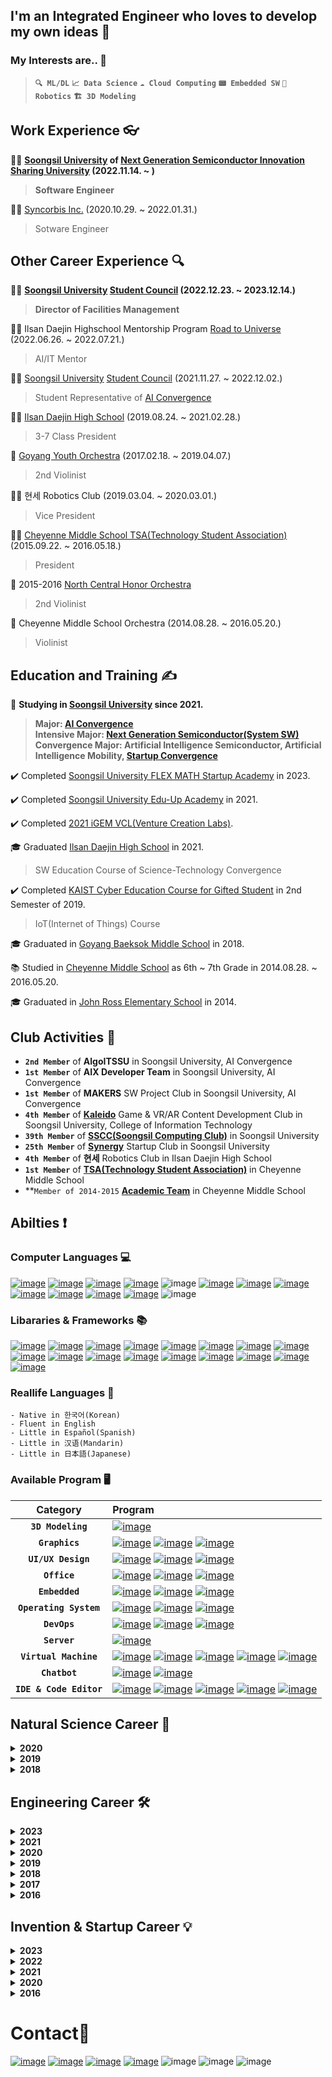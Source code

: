 ## I'm an Integrated Engineer who loves to develop my own ideas 🤔
 ### My Interests are.. 📌
 > **`🔍 ML/DL`** **`📈 Data Science`** **`☁️ Cloud Computing`** **`📟 Embedded SW`** **`🤖 Robotics`** **`🏗 3D Modeling`**

## Work Experience 👓
  👨‍💻 **[Soongsil University](https://ssu.ac.kr/) of [Next Generation Semiconductor Innovation Sharing University](https://disu.ac.kr) (2022.11.14. ~ )**
  > **Software Engineer**

  👨‍💻 [Syncorbis Inc.](https://syncorbis.com/) (2020.10.29. ~ 2022.01.31.)
  > Sotware Engineer

## Other Career Experience 🔍
  👨‍💼 **[Soongsil University](https://ssu.ac.kr/) [Student Council](http://stu.ssu.ac.kr/) (2022.12.23. ~ 2023.12.14.)**
  > **Director of Facilities Management**
  
  👨‍💻 Ilsan Daejin Highschool Mentorship Program [Road to Universe](https://timedream.modoo.at/?link=duthcyv9) (2022.06.26. ~ 2022.07.21.)
  > AI/IT Mentor
  
  👨‍💼 [Soongsil University](https://ssu.ac.kr/) [Student Council](http://stu.ssu.ac.kr/) (2021.11.27. ~ 2022.12.02.)
  > Student Representative of [AI Convergence](https://aix.ssu.ac.kr/main)
  
  👨‍💼 [Ilsan Daejin High School](https://isdj.hs.kr/) (2019.08.24. ~ 2021.02.28.)
  > 3-7 Class President
  
  🎻 [Goyang Youth Orchestra](http://www.gyyouthorchestra.com/orchestra/) (2017.02.18. ~ 2019.04.07.)
  > 2nd Violinist
  
  👨‍💼 현세 Robotics Club (2019.03.04. ~ 2020.03.01.)
  > Vice President
  
  👨‍💼 [Cheyenne Middle School TSA(Technology Student Association)](https://cheyenne.edmondschools.net/our-school/clubs/tsa/) (2015.09.22. ~ 2016.05.18.)
  > President
  
  🎻 2015-2016 [North Central Honor Orchestra](https://cheyenne.edmondschools.net/2015/10/05/ncho2015/) 
  > 2nd Violinist
  
  🎻 Cheyenne Middle School Orchestra (2014.08.28. ~ 2016.05.20.)
  > Violinist

## Education and Training ✍️
   📖 **Studying in [Soongsil University](https://ssu.ac.kr/) since 2021.**
   > **Major: [AI Convergence](http://aix.ssu.ac.kr/main)**  
   > **Intensive Major: [Next Generation Semiconductor(System SW)](https://semicon.disu.ac.kr/)**  
   > **Convergence Major: Artificial Intelligence Semiconductor, Artificial Intelligence Mobility, [Startup Convergence](https://startup.ssu.ac.kr/)**

   ✔️ Completed [Soongsil University FLEX MATH Startup Academy](http://www.funmath.net/) in 2023.
   >
   
   ✔️ Completed [Soongsil University Edu-Up Academy](https://startupclass.kr/) in 2021.
   >
   
   ✔️ Completed [2021 iGEM VCL(Venture Creation Labs)](https://blog.igem.org/blog/2021/5/15/the-igem-epic-2021-venture-creation-labs).
   >
			
   🎓 Graduated [Ilsan Daejin High School](https://isdj.hs.kr/) in 2021.
   > SW Education Course of Science-Technology Convergence
			
   ✔️ Completed [KAIST Cyber Education Course for Gifted Student](https://talented.kaist.ac.kr:8443/) in 2nd Semester of 2019.
   > IoT(Internet of Things) Course
			
   🎓 Graduated in [Goyang Baeksok Middle School](http://www.baeksok.ms.kr/) in 2018.
   >
			
   📚 Studied in [Cheyenne Middle School](https://cheyenne.edmondschools.net/) as 6th ~ 7th Grade in 2014.08.28. ~ 2016.05.20.
   >
			
   🎓 Graduated in [John Ross Elementary School](https://johnross.edmondschools.net/) in 2014.
   >

## Club Activities 🚩
  - **`2nd Member`** of **AlgoITSSU** in Soongsil University, AI Convergence
  - **`1st Member`** of **AIX Developer Team** in Soongsil University, AI Convergence
  - **`1st Member`** of **MAKERS** SW Project Club in Soongsil University, AI Convergence
  - **`4th Member`** of **[Kaleido](https://github.com/SSUKaleido)** Game & VR/AR Content Development Club in Soongsil University, College of Information Technology
  - **`39th Member`** of **[SSCC(Soongsil Computing Club)](https://github.com/SoongSilComputingClub)** in Soongsil University
  - **`25th Member`** of **[Synergy](https://instagram.com/ssu_synergy?igshid=YmMyMTA2M2Y=)** Startup Club in Soongsil University
  - **`4th Member`** of **현세** Robotics Club in Ilsan Daejin High School
  - **`1st Member`** of **[TSA(Technology Student Association)](https://cheyenne.edmondschools.net/our-school/clubs/tsa/)** in Cheyenne Middle School
  - **`Member of 2014-2015` **[Academic Team](https://cheyenne.edmondschools.net/our-school/clubs/academic-team/)** in Cheyenne Middle School  

## Abilties ❗
   ### Computer Languages 💻
   [![image](https://img.shields.io/badge/C-A8B9CC?style=for-the-badge&logo=c&logoColor=white)](https://www.ibm.com/docs/i/7.3?topic=languages-c-c)
   [![image](https://img.shields.io/badge/C++-00599C?style=for-the-badge&logo=c%2B%2B&logoColor=white)](https://www.ibm.com/docs/i/7.3?topic=languages-c-c)
   [![image](https://img.shields.io/badge/C%23-239120?style=for-the-badge&logo=csharp&logoColor=white)](https://learn.microsoft.com/ko-kr/dotnet/csharp/)
   [![image](https://img.shields.io/badge/Python-3776AB?style=for-the-badge&logo=python&logoColor=white)](https://docs.python.org/3/)
   ![image](https://img.shields.io/badge/SQL-A4373A?style=for-the-badge&logo=microsoftaccess&logoColor=white)
   [![image](https://img.shields.io/badge/HTML5-E34F26?style=for-the-badge&logo=html5&logoColor=white)](https://developer.mozilla.org/docs/Web/html)
   [![image](https://img.shields.io/badge/CSS3-1572B6?style=for-the-badge&logo=css3&logoColor=white)](https://developer.mozilla.org/docs/Web/CSS)
   [![image](https://img.shields.io/badge/JavaScript-F7DF1E?style=for-the-badge&logo=javascript&logoColor=white)](https://developer.mozilla.org/docs/Web/JavaScript)
   [![image](https://img.shields.io/badge/Markdown-000000?style=for-the-badge&logo=markdown&logoColor=white)](https://daringfireball.net/projects/markdown/)
   [![image](https://img.shields.io/badge/Dart-0175C2?style=for-the-badge&logo=dart&logoColor=white)](https://dart.dev/guides)
   [![image](https://img.shields.io/badge/Shell_Script-5391FE?style=for-the-badge&logo=powershell&logoColor=white)](https://devdocs.io/bash/)
   [![image](https://img.shields.io/badge/Visual_Basic-512BD4?style=for-the-badge&logo=visualbasic&logoColor=white)](https://learn.microsoft.com/ko-kr/dotnet/visual-basic/)
   ![image](https://img.shields.io/badge/Verilog_HDL-00001B?style=for-the-badge&logo=amazonec2&logoColor=white)
   
   ### Libararies & Frameworks 📚
   [![image](https://img.shields.io/badge/Arduino-00979D?style=for-the-badge&logo=arduino&logoColor=white)](https://www.arduino.cc/reference/)
   [![image](https://img.shields.io/badge/.NET-512BD4?style=for-the-badge&logo=.net&logoColor=white)](https://docs.microsoft.com/dotnet/)
   [![image](https://img.shields.io/badge/Unity-FFFFFF?style=for-the-badge&logo=unity&logoColor=black)](https://docs.unity3d.com/Manual/index.html)
   [![image](https://img.shields.io/badge/WinForm-0078D6?style=for-the-badge&logo=windows&logoColor=white)](https://docs.microsoft.com/visualstudio/ide/create-csharp-winform-visual-studio?view=vs-2022)
   [![image](https://img.shields.io/badge/WinUI3-0078D6?style=for-the-badge&logo=windows&logoColor=white)](https://docs.microsoft.com/windows/apps/winui/winui3/)
   [![image](https://img.shields.io/badge/BeautifulSoup4-000000?style=for-the-badge&logo=python&logoColor=white)](https://www.crummy.com/software/BeautifulSoup/bs4/doc/)
   [![image](https://img.shields.io/badge/Selenium-43B02A?style=for-the-badge&logo=selenium&logoColor=white)](https://www.selenium.dev/selenium/docs/api/py/index.html)
   [![image](https://img.shields.io/badge/NumPy-013243?style=for-the-badge&logo=numpy&logoColor=white)](https://numpy.org/doc/stable/)
   [![image](https://img.shields.io/badge/Pandas-150458?style=for-the-badge&logo=pandas&logoColor=white)](https://pandas.pydata.org/docs/)
   [![image](https://img.shields.io/badge/ScikitLearn-F7931E?style=for-the-badge&logo=scikit%2Dlearn&logoColor=white)](https://scikit-learn.org/stable/)
   [![image](https://img.shields.io/badge/Matplotlib-3F4F75?style=for-the-badge&logo=plotly&logoColor=white)](https://matplotlib.org/stable/)
   [![image](https://img.shields.io/badge/BioPython-3776AB?style=for-the-badge&logo=python&logoColor=white)](https://biopython.org/wiki/Documentation)
   [![image](https://img.shields.io/badge/PyQt5-41CD52?style=for-the-badge&logo=qt&logoColor=white)](https://doc.qt.io/qtforpython/)
   [![image](https://img.shields.io/badge/MySQL-4479A1?style=for-the-badge&logo=mysql&logoColor=white)](https://dev.mysql.com/doc/)
   [![image](https://img.shields.io/badge/GNU_Bash-4EAA25?style=for-the-badge&logo=gnu%20bash&logoColor=white)](https://www.gnu.org/software/bash/manual/bash.html) 
   [![image](https://img.shields.io/badge/Flutter-02569B?style=for-the-badge&logo=flutter&logoColor=white)](https://docs.flutter.dev/)
   [![image](https://img.shields.io/badge/Rainmeter-19519B?style=for-the-badge&logo=rainmeter&logoColor=white)](https://docs.rainmeter.net/)

  ### Reallife Languages 💬
    - Native in 한국어(Korean)
    - Fluent in English
    - Little in Español(Spanish)
    - Little in 汉语(Mandarin)
    - Little in 日本語(Japanese)

  ### Available Program 🖥️
  | **Category** | **Program** |
  | :---: | :--- |
  | **`3D Modeling`** | [![image](https://img.shields.io/badge/Autodesk_Fusion360-ff6b00?style=for-the-badge&logo=autodesk&logoColor=white)](https://www.autodesk.co.kr/products/fusion-360/overview) |
  | **`Graphics`** | [![image](https://img.shields.io/badge/Adobe_Photoshop-31A8FF?style=for-the-badge&logo=adobephotoshop&logoColor=white)](https://www.adobe.com/products/photoshop.html) [![image](https://img.shields.io/badge/Adobe_Illustrator-FF9A00?style=for-the-badge&logo=adobeillustrator&logoColor=white)](https://www.adobe.com/products/illustrator.html) [![image](https://img.shields.io/badge/Adobe_Premiere_Pro-9999FF?style=for-the-badge&logo=adobepremierepro&logoColor=white)](https://www.adobe.com/products/premiere.html) |
  | **`UI/UX Design`** | [![image](https://img.shields.io/badge/Adobe_XD-FF61F6?style=for-the-badge&logo=adobexd&logoColor=white)](https://www.adobe.com/products/xd.html) [![image](https://img.shields.io/badge/Figma-F24E1E?style=for-the-badge&logo=figma&logoColor=white)](https://www.figma.com/) [![image](https://img.shields.io/badge/Rainmeter-19519B?style=for-the-badge&logo=rainmeter&logoColor=white)](https://docs.rainmeter.net/) |
  | **`Office`** | [![image](https://img.shields.io/badge/Microsoft_Office365-D83B01?style=for-the-badge&logo=microsoftoffice&logoColor=white)](https://www.microsoft.com/microsoft-365) [![image](https://img.shields.io/badge/Google_Workspace-4285F4?style=for-the-badge&logo=google&logoColor=white)](https://workspace.google.com/) [![image](https://img.shields.io/badge/LibreOffice-18A303?style=for-the-badge&logo=libreoffice&logoColor=white)](https://www.libreoffice.org/) |
  | **`Embedded`** | [![image](https://img.shields.io/badge/Arduino-00979D?style=for-the-badge&logo=arduino&logoColor=white)](https://www.arduino.cc/en/main/docs) [![image](https://img.shields.io/badge/Raspberry_Pi-A22846?style=for-the-badge&logo=raspberrypi&logoColor=white)](https://www.raspberrypi.com/documentation/) [![image](https://img.shields.io/badge/Nvidia_Jetson-76B900?style=for-the-badge&logo=nvidia&logoColor=white)](https://docs.nvidia.com/jetson/) |
  | **`Operating System`** | [![image](https://img.shields.io/badge/Windows-0078D6?style=for-the-badge&logo=windows10&logoColor=white)](https://www.microsoft.com/windows/) [![image](https://img.shields.io/badge/Linux-FCC624?style=for-the-badge&logo=linux&logoColor=white)](https://www.kernel.org/doc/html/latest/) [![image](https://img.shields.io/badge/Ubuntu-E95420?style=for-the-badge&logo=ubuntu&logoColor=white)](https://help.ubuntu.com/) |
  | **`DevOps`** | [![image](https://img.shields.io/badge/Docker-2496ED?style=for-the-badge&logo=docker&logoColor=white)](https://docs.docker.com/) [![image](https://img.shields.io/badge/Git-F05032?style=for-the-badge&logo=git&logoColor=white)](https://git-scm.com/docs) [![image](https://img.shields.io/badge/Notion-FFFFFF?style=for-the-badge&logo=notion&logoColor=black)](https://developers.notion.com/) |
  | **`Server`** | [![image](https://img.shields.io/badge/Synology-B5B5B6?style=for-the-badge&logo=synology&logoColor=white)](https://www.synology.com/) |
  | **`Virtual Machine`** | [![image](https://img.shields.io/badge/Putty-000000?style=for-the-badge&logo=putty&logoColor=white)](https://www.putty.org/) [![image](https://img.shields.io/badge/VMware-607078?style=for-the-badge&logo=vmware&logoColor=white)](https://docs.vmware.com/) [![image](https://img.shields.io/badge/Amazon_EC2-FF9900?style=for-the-badge&logo=amazonec2&logoColor=white)](https://docs.aws.amazon.com/ec2/) [![image](https://img.shields.io/badge/Google_Colab-F9AB00?style=for-the-badge&logo=googlecolab&logoColor=white)](https://colab.google/) [![image](https://img.shields.io/badge/PaperSpace-000000?style=for-the-badge&logo=paperspace&logoColor=white)](https://docs.paperspace.com/) |
  | **`Chatbot`** | [![image](https://img.shields.io/badge/Discord-5865F2?style=for-the-badge&logo=discord&logoColor=white)](https://discord.com/developers/docs/) [![image](https://img.shields.io/badge/Kakaotalk-FFCD00?style=for-the-badge&logo=kakaotalk&logoColor=white)](https://i.kakao.com/docs/) |
  | **`IDE & Code Editor`** | [![image](https://img.shields.io/badge/Visual_Studio_Code-007ACC?style=for-the-badge&logo=visualstudiocode&logoColor=white)](https://code.visualstudio.com/docs) [![image](https://img.shields.io/badge/Visual_Studio-5C2D91?style=for-the-badge&logo=visualstudio&logoColor=white)](https://learn.microsoft.com/visualstudio/) [![image](https://img.shields.io/badge/Atom-66595C?style=for-the-badge&logo=atom&logoColor=white)](https://atom.io/) [![image](https://img.shields.io/badge/Jupyter-F37626?style=for-the-badge&logo=jupyter&logoColor=white)](https://docs.jupyter.org/) [![image](https://img.shields.io/badge/IntelliJ_IDEA-000000?style=for-the-badge&logo=intellijidea&logoColor=white)](https://www.jetbrains.com/help/idea/) |

## Natural Science Career 🔬
 <details>
  <summary>
   <b>2020</b>
  </summary>
  
   🎖️ **`Best Poster Award in ICGSK2020-APCC7 E-Poster Session.`**
   > **Research Activity: \<DNA Music, Composing Biological Music via AI Programming\>**

   ✔ **`Participated in KAIST YOUTH Scientist Camp of 2019 2nd Semester.`**
   > **Project Activity: \<Rule-Based Smart Speaker Chatbot\>**

 </details>

 <details>
  <summary>
   <b>2019</b>
  </summary>

   🎙 **`Gave a presentation in ICGSK2019 Next Generation Session.`**
   > **Research Activity: \<Musicalization of DNA Using Python\>**
   
   ✔ **`Participated in 37th Gyeonggi-do Youth Science Exploration Contest Goyang Regional Competition (Convergence Science).`**
   > 

  </details>

 <details>
  <summary>
   <b>2018</b>
  </summary>

   🎙 **`Gave a presentation in IJCGM2018 Junior High & High School Scientist Workshop Session.`**
   > **Research Activity: \<SW Convergence Learning Diocese for Student Participation-oriented Classes for Understanding Genetic Expression Process\>**
   
   🏅 **`Creative Convergence Award [4th Place] in 36th Gyeonggi-do Youth Science Exploration Contest (Convergence Science).`**
   > 

   ✔ **`Participated in 36th Gyeonggi-do Youth Science Exploration Contest Goyang Regional Competition (Convergence Science).`**
   > 

  </details>
 
## Engineering Career 🛠️
  <details>
  <summary>
   <b>2023</b>
  </summary>

   🎖️ **`President of Council of University, National Program of Excellence in Software Award [4th Place] in SWUniv Joint AI Competition 2023.`**  
   > 
   
 </details>
 
 <details>
  <summary>
   <b>2021</b>
  </summary>

   🥈 **`Excellence Award [2nd Place] in 2021 Engaged Learning Competition from Soongsil University.`**
   > **Project Activity: \<Cloud Based Modular Smart Farm Tower\>**
   
   🥉 **`Excellence Award [3rd Place] in 2021 AI Convergence Competition from Soongsil University.`**
   > **Project Activity: \<Computer Vision Based Garbage Recycling System\>**
   
   🥈 **`President of Korea Agency of Education, Promotion & Information Service in Food, Agriculture, Forestry & Fisheries Award [2nd Place] in Smart Farm & AI Chellange.`**
   > **Project Activity: \<Cow Smart Mangaement\>**  
   > [News](https://scatch.ssu.ac.kr/뉴스센터/주요뉴스/?slug=컴퓨터-동아리-sscc-2021-스마트농업-인공지능-경진대회서)
   
 </details>
  
 <details>
  <summary>
   <b>2020</b>
  </summary>
  
   🎙 **`Gave a presentation in 2020 KSAS Fall Conference Organized Session.`**
   > **Research Activity: \<Design of Cansat with Landing Direction Control System\>**  
   > [Paper](https://www.dbpia.co.kr/journal/articleDetail?nodeId=NODE10526062)

   🥉 **`President of Korea Aerospace Research Institute Award [3rd Place] in 2020 CanSat Competition High School Session from KAIST.`**
   > **Research Activity: \<Design of Cansat with Landing Direction Control System\>**

   ✔ **`Participated in 2020 IBM Call for Code Korea Hackathon.`**
   > **Project Activity: \<Cloud Based Modular Smart Farm Tower\>**

 </details>
  
 <details>
  <summary>
   <b>2019</b>
  </summary>

   🥇 **`Grand Prize [1st Place] in 2019 Secondary School SW Competition from  Korea University.`**
   > **Project Activity: \<Indoor Fire Delay System via Air Conditioner\>**

   🎖️ **`Member of National Assembly Award in 10th Creative Maker’s Field 3D Printing & SW Application Ideathon of The Age of 4th Industrial Revolution.`**
   > **Project Activity: \<Smart Bus Station\>**

   🥉 **`Bronze Medal [3rd Place] in 4th National High School Software Club Competition from KAIST.`**
   > **Project Activity: \<COD Delivery Approval System\>**

   🏅 **`Top 30 Finalist in 1st Korea Code Fair SW Contest.`**
   > **Project Activity: \<Indoor Fire Delay System via Air Conditioner\>**

   🏅 **`Top 16 Finalist in 5th Samsung Junior SW Cup.`**
   > **Project Activity: \<SAVE SAFE, Voice Recognition Based Emergency Reporting Application\>**

   🎖️ **`President of Science, ICT, Broadcasting, and Communications Committee Award in 9th Creative Maker’s Field SW Application Idea Competition of The Age of 4th Industrial Revolution.`**
   > **Project Activity: \<Light Road, Smart LED Road Guidence System\>**

   🎖️ **`President of Korea 3D Printing Service Association Award in 9th Creative Maker’s Field SW Application Idea Competition of The Age of 4th Industrial Revolution.`**
   > **Project Activity: \<Golden Hour, Smart Car Accident Reporting System\>**

   🥉 **`Think Award [3rd Place] in World Robot Olympiad 2019 Korea Competition High School Creative Session.`**
   > **Project Activity: \<Document Classification Robot\>**

 </details>
  
 <details>
  <summary>
   <b>2018</b>
  </summary>

   🎖️ **`President of Korea 3D Printing Service Association Award in 8th Creative Maker’s Field SW Application Competition of The Age of 4th Industrial Revolution.`**
   > **Project Activity: \<Fidget Toy for Elders\>**

   ✔ **`Participated in 2018 Maker Project Club Supporting Project`**
   > **Research Activity: \<Patient-Tailored Recycled Fidget Toys for Stroke Patients\>**

   🏅 **`Encouragement Award [4th Place] in 2018 Sejong University Highschool SW Hackathon.`**
   > **Project Activity: \<Unmanned Emergency Helicopter System for Rapid Patient Transfer\>**

 </details>

 <details>
  <summary>
   <b>2017</b>
  </summary>

   ✔ **`Participated in 35th Gyeonggi-do Youth Science Exploration Contest Goyang Regional Competition (Mechenical Engineering).`**
   >

 </details>

 <details>
  <summary>
   <b>2016</b>
  </summary>

   🥇 **`[1st Place] in 2015-2016 TSA Oklahoma State Conference VEX IQ Robotics Driving Skill Challenge.`**
   >

   🥈 **`[2nd Place] in 2015-2016 TSA Oklahoma State Conference VEX IQ Robotics Programming Skill Challenge.`**
   >

   🥈 **`[2nd Place] in 2015-2016 TSA Oklahoma State Conference System Control Technology.`**
   >

   🥉 **`[3rd Place] in 2015-2016 TSA Oklahoma State Conference Vex IQ Robotics Excellence Award.`**
   >

 </details>

## Invention & Startup Career 💡
 <details>
  <summary>
   <b>2023</b>
  </summary>

   🥇 **`Excellence Award [1st Place] in Soongsil University FLEX MATH Startup Academy Pre-Startup Competition in 2023.`**
   >

 </details>
  
 <details>
  <summary>
   <b>2022</b>
  </summary>

   🥈 **`Excellence Award [2nd Place] in 2022 Pre-Startup Startup Competition from Soongsil University.`**
   >

   ✔ **`Selected in 2022 Pre-Startup Team from Soongsil University.`**
   >

   🥇 **`Excellence Award [1st Place] Global Startup Development Program from Soongsil University.`**
   >

   🥈 **`Hwaseong Award [2nd Place] in KICS Winter Conference 2022 Smart City Idea Competition.`**
   >

 </details>

 <details>
  <summary>
   <b>2021</b>
  </summary>

   🥇 **`[1st Place] in 2021 X-Garage Demo Day from Korea University.`**
   >

   ✔ **`Participated in K-Startup 2021 U300 Competition.`**
   >

   🏅 **`President of Korea Association of Industry, Academy and Research Institute Award [4th Place] in 2021 Venture Start-up Competition from Seoul National University of Science and Technology.`**
   >

   ✔ **`Selected in 10th Startup Campus Town Entry Competition from Korea University.`**
   >

   ✔ **`Selected in 2021 X-Garage Maintenance Program from Korea University.`**
   >

   🥉 **`Excellence Award [3rd Place] in 2021 Global Venture School & Hackathon Competition from Soongsil University.`**
   >

   ✔ **`Selected in 2021 Pre-Startup Team from Soongsil University.`**
   >

   ✔ **`Selected in 1st 10X Program Future Group Track from StartupX.`**
   >

   ✔ **`Selected in 2021 SW Maestro Sustainable Growth Support Project from The Federation of Korean Information Industries.`**
   >

 </details>

 <details>
  <summary>
   <b>2020</b>
  </summary>

   🥇 **`[1st Place] in 2020 X-Garage Demo Day from Korea University.`**
   >

   📄 **`Patent "Fire Guidance System"`**
   > **Application No. 10-2150228-0000**

 </details>

 <details>
  <summary>
   <b>2016</b>
  </summary>

   🥈 **`[2nd Place] in 2015-2016 TSA Oklahoma State Conference Promotional Marketing.`**
   >

 </details>

# Contact📱
  [![image](https://img.shields.io/badge/Facebook-1877F2?style=for-the-badge&logo=facebook&logoColor=white)](https://www.facebook.com/profile.php?id=100010960865612)
  [![image](https://img.shields.io/badge/LinkedIn-0A66C2?style=for-the-badge&logo=linkedin&logoColor=white)](https://www.linkedin.com/in/hse09021/)
  [![image](https://img.shields.io/badge/Instagram(EN)-@mingyu__0220-E4405F?style=for-the-badge&logo=instagram&logoColor=white)](https://www.instagram.com/mingyu_0220)
  [![image](https://img.shields.io/badge/Instagram(KO)-@mgkim0220-E4405F?style=for-the-badge&logo=instagram&logoColor=white)](https://www.instagram.com/mgkim0220)
  ![image](https://img.shields.io/badge/Discord-App__lication0220%235578-5865F2?style=for-the-badge&logo=discord&logoColor=white)
  ![image](https://img.shields.io/badge/Xbox-Application0220-107C10?style=for-the-badge&logo=xbox&logoColor=white)
  ![image](https://img.shields.io/badge/Steam-App__lication0220-000000?style=for-the-badge&logo=steam&logoColor=white)
